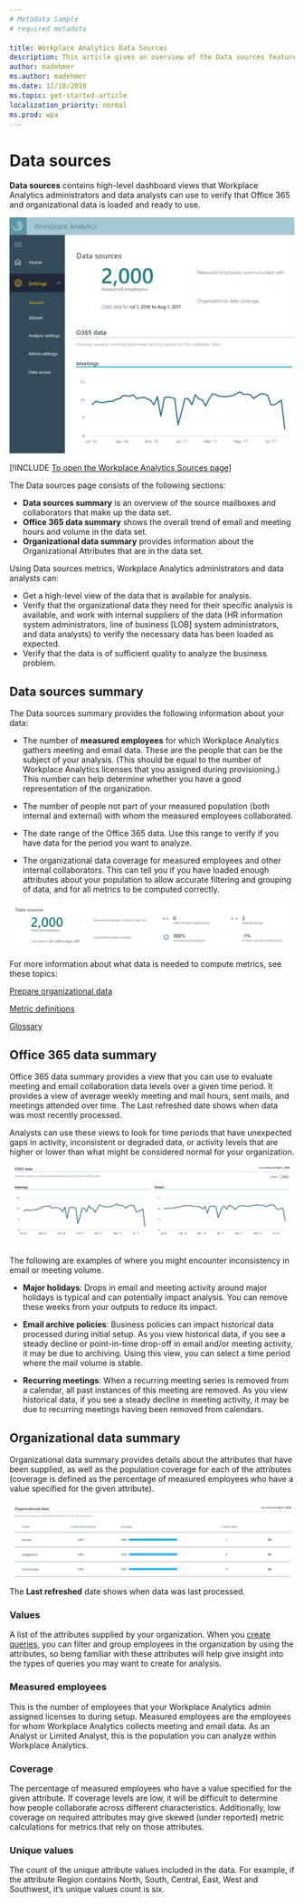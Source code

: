 ```yaml
---
# Metadata Sample
# required metadata

title: Workplace Analytics Data Sources
description: This article gives an overview of the Data sources feature in Workplace Analytics. 
author: madehmer
ms.author: madehmer
ms.date: 12/18/2018
ms.topic: get-started-article
localization_priority: normal 
ms.prod: wpa
---
```


# Data sources

**Data sources** contains high-level dashboard views that Workplace Analytics administrators and data analysts can use to verify that Office 365 and organizational data is loaded and ready to use.

![Data sources](../images/WpA/Use/data-sources.png)

[!INCLUDE [To open the Workplace Analytics Sources page](../includes/to-open-wpa-sources.md)]

The Data sources page consists of the following sections:

* **Data sources summary** is an overview of the source mailboxes and collaborators that make up the data set.
* **Office 365 data summary** shows the overall trend of email and meeting hours and volume in the data set.
* **Organizational data summary** provides information about the Organizational Attributes that are in the data set.

Using Data sources metrics, Workplace Analytics administrators and data analysts can:

* Get a high-level view of the data that is available for analysis.
* Verify that the organizational data they need for their specific analysis is available, and work with internal suppliers of the data (HR information system administrators, line of business [LOB] system administrators, and data analysts) to verify the necessary data has been loaded as expected.
* Verify that the data is of sufficient quality to analyze the business problem.

## Data sources summary

The Data sources summary provides the following information about your data:

* The number of **measured employees** for which Workplace Analytics gathers meeting and email data. These are the people that can be the subject of your analysis. (This should be equal to the number of Workplace Analytics licenses that you assigned during provisioning.) This number can help determine whether you have a good representation of the organization.

* The number of people not part of your measured population (both internal and external) with whom the measured employees collaborated.

* The date range of the Office 365 data. Use this range to verify if you have data for the period you want to analyze.

* The organizational data coverage for measured employees and other internal collaborators. This can tell you if you have loaded enough attributes about your population to allow accurate filtering and grouping of data, and for all metrics to be computed correctly.

![Data sources summary](../images/wpa/Use/Data-sources-summary.png)

For more information about what data is needed to compute metrics, see these topics:

[Prepare organizational data](../setup/Prepare-organizational-data.md)

[Metric definitions](../Use/Metric-definitions.md)

[Glossary](../Use/Glossary.md)

## Office 365 data summary

Office 365 data summary provides a view that you can use to evaluate meeting and email collaboration data levels over a given time period. It provides a view of average weekly meeting and mail hours, sent mails, and meetings attended over time. The Last refreshed date shows when data was most recently processed.

Analysts can use these views to look for time periods that have unexpected gaps in activity, inconsistent or degraded data, or activity levels that are higher or lower than what might be considered normal for your organization.

![Data sources summary](../images/wpa/Use/o365-data.png)

The following are examples of where you might encounter inconsistency in email or meeting volume.

* **Major holidays**: Drops in email and meeting activity around major holidays is typical and can potentially impact analysis. You can remove these weeks from your outputs to reduce its impact.

* **Email archive policies**: Business policies can impact historical data processed during initial setup. As you view historical data, if you see a steady decline or point-in-time drop-off in email and/or meeting activity, it may be due to archiving. Using this view, you can select a time period where the mail volume is stable.

* **Recurring meetings**: When a recurring meeting series is removed from a calendar, all past instances of this meeting are removed. As you view historical data, if you see a steady decline in meeting activity, it may be due to recurring meetings having been removed from calendars.

## Organizational data summary

Organizational data summary provides details about the attributes that have been supplied, as well as the population coverage for each of the attributes (coverage is defined as the percentage of measured employees who have a value specified for the given attribute).

![Data sources summary](../images/wpa/Use/organizational-data-summary.png)

The **Last refreshed** date shows when data was last processed.

### Values

A list of the attributes supplied by your organization. When you [create queries](../Tutorials/Query-basics.md), you can filter and group employees in the organization by using the attributes, so being familiar with these attributes will help give insight into the types of queries you may want to create for analysis.

### Measured employees

This is the number of employees that your Workplace Analytics admin assigned licenses to during setup. Measured employees are the employees for whom Workplace Analytics collects meeting and email data. As an Analyst or Limited Analyst, this is the population you can analyze within Workplace Analytics.

### Coverage

The percentage of measured employees who have a value specified for the given attribute. If coverage levels are low, it will be difficult to determine how people collaborate across different characteristics. Additionally, low coverage on required attributes may give skewed (under reported) metric calculations for metrics that rely on those attributes.

### Unique values

The count of the unique attribute values included in the data. For example, if the attribute Region contains North, South, Central, East, West and Southwest, it’s unique values count is six.
